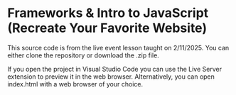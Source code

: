 # Frameworks & Intro to JavaScript (Recreate Your Favorite Website)

This source code is from the live event lesson taught on 2/11/2025.
You can either clone the repository or download the .zip file.

If you open the project in Visual Studio Code you can use the Live Server extension to preview it in the web browser.
Alternatively, you can open index.html with a web browser of your choice.
